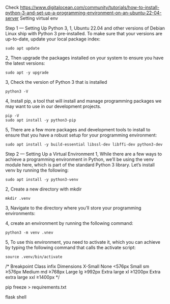 Check https://www.digitalocean.com/community/tutorials/how-to-install-python-3-and-set-up-a-programming-environment-on-an-ubuntu-22-04-server Setting
virtual env

Step 1 — Setting Up Python 3,
1,  Ubuntu 22.04 and other versions of Debian Linux ship with Python 3 pre-installed. To make sure that your versions are up-to-date, update your local package index:

    sudo apt update
2,  Then upgrade the packages installed on your system to ensure you have the latest versions:

    sudo apt -y upgrade
3,  Check the version of Python 3 that is installed

    python3 -V
4,  Install pip, a tool that will install and manage programming packages we may want to use in our development projects.

    pip -V
    sudo apt install -y python3-pip
5,  There are a few more packages and development tools to install to ensure that you have a robust setup for your programming environment:

    sudo apt install -y build-essential libssl-dev libffi-dev python3-dev

Step 2 — Setting Up a Virtual Environment
1,  While there are a few ways to achieve a programming environment in Python, we’ll be using the venv module here, which is part of the standard Python 3 library. Let’s install venv by running the following:

    sudo apt install -y python3-venv
2,  Create a new directory with mkdir

    mkdir .venv
3,  Navigate to the directory where you’ll store your programming environments:

4,  create an environment by running the following command:

    python3 -m venv .vnev
5,  To use this environment, you need to activate it, which you can achieve by typing the following command that calls the activate script:

    source .venv/bin/activate


  /*
    Breakpoint	    Class infix	      Dimensions
    X-Small	        None	            <576px
    Small	          sm	              ≥576px
    Medium	        md	              ≥768px
    Large	          lg	              ≥992px
    Extra           large	xl	        ≥1200px
    Extra           extra large	xxl	  ≥1400px
  */



pip freeze > requirements.txt

flask shell
